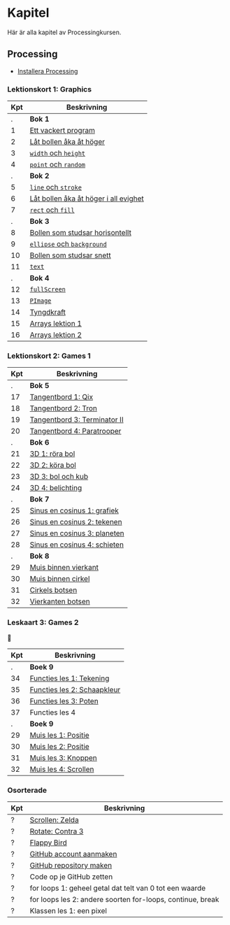 # Kapitel

Här är alla kapitel av Processingkursen.

## Processing

 * [Installera Processing](installera_processing/README.md)

### Lektionskort 1: Graphics

Kpt|Beskrivning
---|---------------------------------------------------------------
.  |**Bok 1**
1  |[Ett vackert program](./ett_vackert_program/README.md)
2  |[Låt bollen åka åt höger](./flytta_bollen_till_hoeger/README.md)
3  |[`width` och `height`](./width_och_height/README.md)
4  |[`point` och `random`](./point_och_random/README.md)
.  |**Bok 2**
5  |[`line` och `stroke`](./line_och_stroke/README.md)
6  |[Låt bollen åka åt höger i all evighet](./flytta_bollen_till_hoeger_i_evighet/README.md)
7  |[`rect` och `fill`](./rect_och_fill/README.md)
.  |**Bok 3**
8  |[Bollen som studsar horisontellt](./bollen_som_studsar_horisontellt/README.md)
9  |[`ellipse` och `background`](./ellipse_och_background/README.md)
10 |[Bollen som studsar snett](./bollen_som_studsar_snett/README.md)
11 |[`text`](./text/README.md)
.  |**Bok 4**
12 |[`fullScreen`](./fullScreen/README.md)
13 |[`PImage`](./PImage/README.md)
14 |[Tyngdkraft](./tyngdkraft/README.md)
15 |[Arrays lektion 1](./arrays_1/README.md)
16 |[Arrays lektion 2](./arrays_2/README.md)

### Lektionskort 2: Games 1

Kpt|Beskrivning
---|---------------------------------------------------------------
.  | **Bok 5**
17 |[Tangentbord 1: Qix](./tangentbord_1/README.md)
18 |[Tangentbord 2: Tron](./tangentbord_2/README.md)
19 |[Tangentbord 3: Terminator II](./tangentbord_3/README.md)
20 |[Tangentbord 4: Paratrooper](./tangentbord_4/README.md)
.  | **Bok 6**
21 |[3D 1: röra bol](./3D1/README.md)
22 |[3D 2: köra bol](./3D2/README.md)
23 |[3D 3: bol och kub](./3D3/README.md)
24 |[3D 4: belichting](./3D4/README.md)
.  | **Bok 7**
25 |[Sinus en cosinus 1: grafiek](./SinusEnCosinus1/README.md)
26 |[Sinus en cosinus 2: tekenen](./SinusEnCosinus2/README.md)
27 |[Sinus en cosinus 3: planeten](./SinusEnCosinus3/README.md)
28 |[Sinus en cosinus 4: schieten](./SinusEnCosinus4/README.md)
.  | **Bok 8**
29 |[Muis binnen vierkant](./MuisBinnenVierkant/README.md) 
30 |[Muis binnen cirkel](./MuisBinnenCirkel/README.md) 
31 |[Cirkels botsen](./CirkelsBotsen/README.md)
32 |[Vierkanten botsen](./VierkantenBotsen/README.md)

### Leskaart 3: Games 2

:construction:

Kpt|Beskrivning
---|---------------------------------------------------------------
.  | **Boek 9**
34 |[Functies les 1: Tekening](./FunctiesTekening/README.md)
35 |[Functies les 2: Schaapkleur](./FunctiesSchaapkleur/README.md)
36 |[Functies les 3: Poten](./FunctiesPoten/README.md)
37 |Functies les 4
.  | **Boek 9**
29 |[Muis les 1: Positie](./MuisPositie/README.md)
30 |[Muis les 2: Positie](./MuisPositie/README.md)
31 |[Muis les 3: Knoppen](./MuisKnoppen/README.md)
32 |[Muis les 4: Scrollen](./MuisScroll/README.md)

### Osorterade

Kpt|Beskrivning
---|------------------------------------------------------------
 ? |[Scrollen: Zelda](./Scrollen/README.md)
 ? |[Rotate: Contra 3](./Rotate/README.md)
 ? |[Flappy Bird](./FlappyBird/README.md)
 ? |[GitHub account aanmaken](./GitHub/README.md)
 ? |[GitHub repository maken](./GitHubPages/README.md)
 ? |Code op je GitHub zetten
 ? |for loops 1: geheel getal dat telt van 0 tot een waarde
 ? |for loops les 2: andere soorten for-loops, continue, break
 ? |Klassen les 1: een pixel

